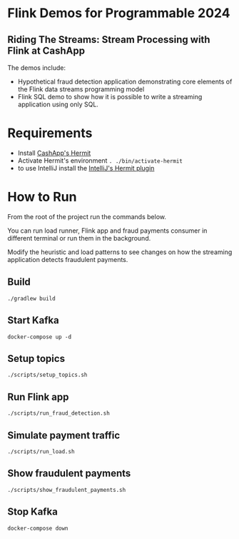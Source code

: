 # Flink Demos for Programmable 2024
## Riding The Streams: Stream Processing with Flink at CashApp

The demos include:
* Hypothetical fraud detection application demonstrating core elements of the Flink data streams programming model
* Flink SQL demo to show how it is possible to write a streaming application using only SQL.

# Requirements
* Install [CashApp's Hermit](https://cashapp.github.io/hermit/)
* Activate Hermit's environment `. ./bin/activate-hermit`
* to use IntelliJ install the [IntelliJ's Hermit plugin](https://cashapp.github.io/hermit/usage/ide/?h=intellij#jetbrains-intellij-goland)

# How to Run
From the root of the project run the commands below.

You can run load runner, Flink app and fraud payments consumer in different terminal or run them
in the background.

Modify the heuristic and load patterns to see
changes on how the streaming application detects fraudulent payments.

## Build
`./gradlew build`

## Start Kafka
`docker-compose up -d`

## Setup topics
`./scripts/setup_topics.sh`

## Run Flink app
`./scripts/run_fraud_detection.sh`

## Simulate payment traffic
`./scripts/run_load.sh`

## Show fraudulent payments
`./scripts/show_fraudulent_payments.sh`

## Stop Kafka
`docker-compose down`